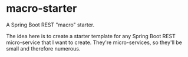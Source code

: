 # macro-starter

A Spring Boot REST "macro" starter.

The idea here is to create a starter template for any Spring Boot REST micro-service that I want to create.  They're micro-services, so they'll be small and therefore numerous.